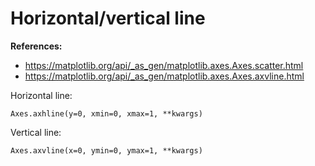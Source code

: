 # Horizontal/vertical line

**References:**
- https://matplotlib.org/api/_as_gen/matplotlib.axes.Axes.scatter.html
- https://matplotlib.org/api/_as_gen/matplotlib.axes.Axes.axvline.html

Horizontal line:

~~~~
Axes.axhline(y=0, xmin=0, xmax=1, **kwargs)
~~~~

Vertical line:

~~~~
Axes.axvline(x=0, ymin=0, ymax=1, **kwargs)
~~~~
